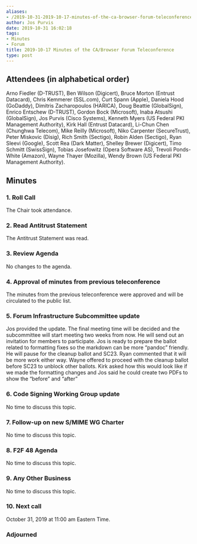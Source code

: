 ```yaml
---
aliases:
- /2019-10-31-2019-10-17-minutes-of-the-ca-browser-forum-teleconference/
author: Jos Purvis
date: 2019-10-31 16:02:18
tags:
- Minutes
- Forum
title: 2019-10-17 Minutes of the CA/Browser Forum Teleconference
type: post
---
```


## Attendees (in alphabetical order) 

Arno Fiedler (D-TRUST), Ben Wilson (Digicert), Bruce Morton (Entrust Datacard), Chris Kemmerer (SSL.com), Curt Spann (Apple), Daniela Hood (GoDaddy), Dimitris Zacharopoulos (HARICA), Doug Beattie (GlobalSign), Enrico Entschew (D-TRUST), Gordon Bock (Microsoft), Inaba Atsushi (GlobalSign), Jos Purvis (Cisco Systems), Kenneth Myers (US Federal PKI Management Authority), Kirk Hall (Entrust Datacard), Li-Chun Chen (Chunghwa Telecom), Mike Reilly (Microsoft), Niko Carpenter (SecureTrust), Peter Miskovic (Disig), Rich Smith (Sectigo), Robin Alden (Sectigo), Ryan Sleevi (Google), Scott Rea (Dark Matter), Shelley Brewer (Digicert), Timo Schmitt (SwissSign), Tobias Josefowitz (Opera Software AS), Trevoli Ponds-White (Amazon), Wayne Thayer (Mozilla), Wendy Brown (US Federal PKI Management Authority).

## Minutes



### 1. Roll Call



The Chair took attendance.

### 2. Read Antitrust Statement



The Antitrust Statement was read.

### 3. Review Agenda



No changes to the agenda.

### 4. Approval of minutes from previous teleconference 

The minutes from the previous teleconference were approved and will be circulated to the public list.

### 5. Forum Infrastructure Subcommittee update 

Jos provided the update. The final meeting time will be decided and the subcommittee will start meeting two weeks from now. He will send out an invitation for members to participate. Jos is ready to prepare the ballot related to formatting fixes so the markdown can be more “pandoc” friendly. He will pause for the cleanup ballot and SC23. Ryan commented that it will be more work either way. Wayne offered to proceed with the cleanup ballot before SC23 to unblock other ballots. Kirk asked how this would look like if we made the formatting changes and Jos said he could create two PDFs to show the “before” and “after”

### 6. Code Signing Working Group update 

No time to discuss this topic.

### 7. Follow-up on new S/MIME WG Charter 

No time to discuss this topic.

### 8. F2F 48 Agenda



No time to discuss this topic.

### 9. Any Other Business 

No time to discuss this topic.

### 10. Next call



October 31, 2019 at 11:00 am Eastern Time.

### Adjourned